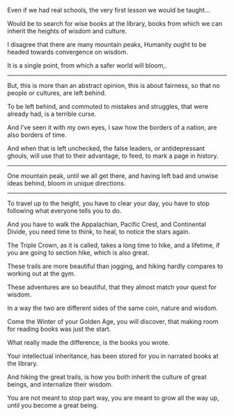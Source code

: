 Even if we had real schools,
the very first lesson we would be taught…

Would be to search for wise books at the library,
books from which we can inherit the heights of wisdom and culture.

I disagree that there are many mountain peaks,
Humanity ought to be headed towards convergence on wisdom.

It is a single point,
from which a safer world will bloom,.

---

But, this is more than an abstract opinion,
this is about fairness, so that no people or cultures, are left behind.

To be left behind, and commuted to mistakes and struggles,
that were already had, is a terrible curse.

And I’ve seen it with my own eyes,
I saw how the borders of a nation, are also borders of time.

And when that is left unchecked, the false leaders, or antidepressant ghouls,
will use that to their advantage, to feed, to mark a page in history.

---

One mountain peak, until we all get there,
and having left bad and unwise ideas behind, bloom in unique directions.

---

To travel up to the height, you have to clear your day,
you have to stop following what everyone tells you to do.

And you have to walk the Appalachian, Pacific Crest, and Continental Divide,
you need time to think, to heal, to notice the stars again.

The Triple Crown, as it is called, takes a long time to hike,
and a lifetime, if you are going to section hike, which is also great.

These trails are more beautiful than jogging,
and hiking hardly compares to working out at the gym.

These adventures are so beautiful,
that they almost match your quest for wisdom.

In a way the two are different sides of the same coin,
nature and wisdom.

Come the Winter of your Golden Age, you will discover,
that making room for reading books was just the start.

What really made the difference,
is the books you wrote.

Your intellectual inheritance,
has been stored for you in narrated books at the library.

And hiking the great trails,
is how you both inherit the culture of great beings, and internalize their wisdom.

You are not meant to stop part way, you are meant to grow all the way up,
until you become a great being.
